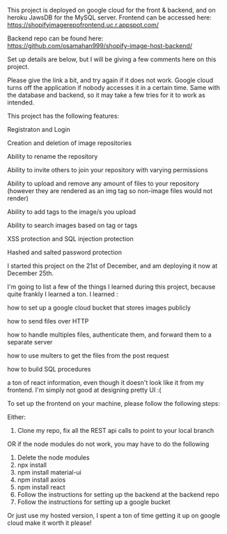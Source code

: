 
This project is deployed on google cloud for the front & backend, and on heroku JawsDB for the MySQL server.
Frontend can be accessed here:
https://shopifyimagerepofrontend.uc.r.appspot.com/

Backend repo can be found here:
https://github.com/osamahan999/shopify-image-host-backend/


Set up details are below, but I will be giving a few comments here on this project.


Please give the link a bit, and try again if it does not work. Google cloud turns off the application if nobody accesses it in a certain time. 
Same with the database and backend, so it may take a few tries for it to work as intended.

This project has the following features:

 
 Registraton and Login
 
 Creation and deletion of image repositories
 
 Ability to rename the repository
 
 Ability to invite others to join your repository with varying permissions
 
 Ability to upload and remove any amount of files to your repository (however they are rendered as an img tag so non-image files would not render)
 
 Ability to add tags to the image/s you upload
 
 Ability to search images based on tag or tags
 
 XSS protection and SQL injection protection
 
 Hashed and salted password protection



I started this project on the 21st of December, and am deploying it now at December 25th. 

I'm going to list a few of the things I learned during this project, because quite frankly I learned a ton.
I learned :
 
 how to set up a google cloud bucket that stores images publicly
 
 how to send files over HTTP 
 
 how to handle multiples files, authenticate them, and forward them to a separate server
 
 how to use multers to get the files from the post request
 
 how to build SQL procedures
 
 a ton of react information, even though it doesn't look like it from my frontend. I'm simply not good at designing pretty UI :(
 



To set up the frontend on your machine, please follow the following steps:

Either:
1. Clone my repo, fix all the REST api calls to point to your local branch 

OR if the node modules do not work, you may have to do the following
1. Delete the node modules
2. npx install
3. npm install material-ui
4. npm install axios
5. npm install react
6. Follow the instructions for setting up the backend at the backend repo
7. Follow the instructions for setting up a google bucket

Or just use my hosted version, I spent a ton of time getting it up on google cloud make it worth it please!
